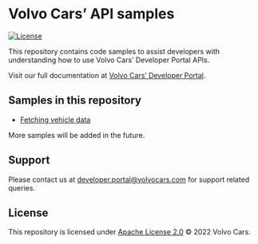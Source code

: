 # Volvo Cars’ API samples

[![License](https://img.shields.io/badge/License-Apache%202.0-blue.svg)](https://github.com/volvo-cars/developer-portal-api-samples/blob/main/LICENSE.md)

This repository contains code samples to assist developers with understanding how to use Volvo Cars’ Developer Portal APIs.   

Visit our full documentation at [Volvo Cars’ Developer Portal](https://developer.volvocars.com/apis).

## Samples in this repository

- [Fetching vehicle data](/connected-vehicle-fetch-sample)

More samples will be added in the future.

## Support

Please contact us at developer.portal@volvocars.com for support related queries. 

## License

This repository is licensed under [Apache License 2.0](LICENSE) © 2022 Volvo Cars.